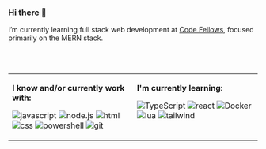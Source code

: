 ### Hi there 👋
I’m currently learning full stack web development at [Code Fellows](https://www.codefellows.org/courses/code-401/advanced-software-development-in-full-stack-javascript/), focused primarily on the MERN stack.

<br/>
<br/>

<table width="100%">
<tbody>
<tr>
<td width="50%" valign="top">

**I know and/or currently work with:**

![javascript](https://img.shields.io/badge/javascript-f7df1e?&style=for-the-badge&logo=javascript&logoColor=black)
![node.js](https://img.shields.io/badge/node.js-339933?style=for-the-badge&logo=node.js&logoColor=white)
![html](https://img.shields.io/badge/html-FF0000?&style=for-the-badge&logo=html5&logoColor=white)
![css](https://img.shields.io/badge/css-007acc?&style=for-the-badge&logo=css3&logoColor=white)
![powershell](https://img.shields.io/badge/powershell-800080?&style=for-the-badge&logo=powershell&logoColor=white)
![git](https://img.shields.io/badge/git-f05032?style=for-the-badge&logo=git&logoColor=white)

</td>

<td width="50%" valign="top">

**I'm currently learning:**
  

![TypeScript](https://img.shields.io/badge/typescript-blue?style=for-the-badge&logo=typescript&logoColor=white)
![react](https://img.shields.io/badge/react-61dafb?style=for-the-badge&logo=react&logoColor=black)
![Docker](https://img.shields.io/badge/docker-blue?style=for-the-badge&logo=docker&logoColor=white)
![lua](https://img.shields.io/badge/lua-2c2d72?&style=for-the-badge&logo=lua&logoColor=white)
![tailwind](https://img.shields.io/badge/tailwind-cf649a?style=for-the-badge&logo=tailwindcss&logoColor=white)

</td>
</tr>

</tbody>
</table>

<!--
**KasonBraley/KasonBraley** is a ✨ _special_ ✨ repository because its `README.md` (this file) appears on your GitHub profile.

Here are some ideas to get you started:

- 🔭 I’m currently working on ...
- 🌱 I’m currently learning ...
- 👯 I’m looking to collaborate on ...
- 🤔 I’m looking for help with ...
- 💬 Ask me about ...
- 📫 How to reach me: ...
- 😄 Pronouns: ...
- ⚡ Fun fact: ...
-->
